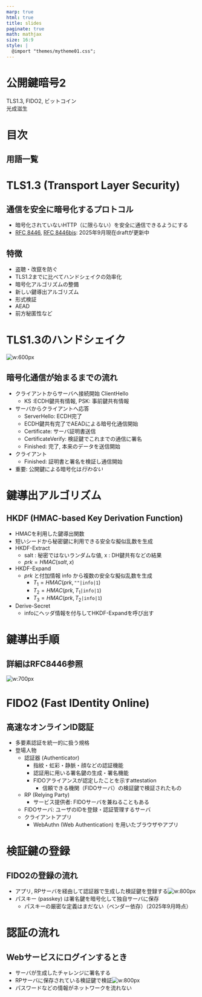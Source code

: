 ```yaml
---
marp: true
html: true
title: slides
paginate: true
math: mathjax
size: 16:9
style: |
  @import "themes/mytheme01.css";
---
```

<!--
headingDivider: 1
-->
<!--
_class: title
-->
# 公開鍵暗号2<br>
TLS1.3, FIDO2, ビットコイン
<br>
光成滋生
<br>

# 目次
## 用語一覧

# TLS1.3 (Transport Layer Security)
## 通信を安全に暗号化するプロトコル
- 暗号化されていないHTTP（に限らない）を安全に通信できるようにする
- [RFC 8446](https://datatracker.ietf.org/doc/html/rfc8446), [RFC 8446bis](https://datatracker.ietf.org/doc/draft-ietf-tls-rfc8446bis/): 2025年9月現在draftが更新中
## 特徴
- 盗聴・改竄を防ぐ
- TLS1.2までに比べてハンドシェイクの効率化
- 暗号化アルゴリズムの整備
- 新しい鍵導出アルゴリズム
- 形式検証
- AEAD
- 前方秘匿性など

# TLS1.3のハンドシェイク
<!-- _class: image-right -->
![w:600px](images/lec-tls1.3.drawio.svg)
## 暗号化通信が始まるまでの流れ
- クライアントからサーバへ接続開始 ClientHello
  - KS :ECDH鍵共有情報, PSK: 事前鍵共有情報
- サーバからクライアントへ応答
  - ServerHello: ECDH完了
  - ECDH鍵共有完了でAEADによる暗号化通信開始
  - Certificate: サーバ証明書送信
  - CertificateVerify: 検証鍵でこれまでの通信に署名
  - Finished: 完了, 本来のデータを送信開始
- クライアント
  - Finished: 証明書と署名を検証し通信開始
- 重要: 公開鍵による暗号化は*行わない*
# 鍵導出アルゴリズム
## HKDF (HMAC-based Key Derivation Function)
- HMACを利用した鍵導出関数
- 短いシードから秘密鍵に利用できる安全な擬似乱数を生成
- HKDF-Extract
  - salt : 秘密ではないランダムな値, x : DH鍵共有などの結果
  - $prk = HMAC(salt, x)$
- HKDF-Expand
  - $prk$ と付加情報 info から複数の安全な擬似乱数を生成
    - $T_1=HMAC(prk, \texttt{""|info|1})$
    - $T_2=HMAC(prk, T_1\texttt{|info|1})$
    - $T_3=HMAC(prk, T_2\texttt{|info|1})$
- Derive-Secret
  - infoにヘッダ情報を付与してHKDF-Expandを呼び出す

# 鍵導出手順
## 詳細はRFC8446参照
![w:700px](images/lec-tls-kdf.png)

# FIDO2 (Fast IDentity Online)
## 高速なオンラインID認証
- 多要素認証を統一的に扱う規格
- 登場人物
  - 認証器 (Authenticator)
    - 指紋・虹彩・静脈・顔などの認証機能
    - 認証用に用いる署名鍵の生成・署名機能
    - FIDOアライアンスが認定したことを示すattestation
      - 信頼できる機関（FIDOサーバ）の検証鍵で検証されたもの
  - RP (Relying Party)
    - サービス提供者: FIDOサーバを兼ねることもある
  - FIDOサーバ: ユーザのIDを登録・認証管理するサーバ
  - クライアントアプリ
    - WebAuthn (Web Authentication) を用いたブラウザやアプリ

# 検証鍵の登録
## FIDO2の登録の流れ
- アプリ, RPサーバを経由して認証器で生成した検証鍵を登録する![w:800px](images/lec-fido2-reg.png)
- パスキー (passkey) は署名鍵を暗号化して独自サーバに保存
  - パスキーの厳密な定義はまだない（ベンダー依存）（2025年9月時点）

# 認証の流れ
## Webサービスにログインするとき
- サーバが生成したチャレンジに署名する
- RPサーバに保存されている検証鍵で検証![w:800px](images/lec-fido2-auth.png)
- パスワードなどの情報がネットワークを流れない
